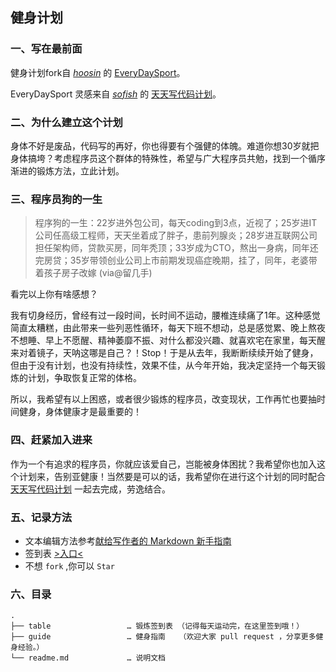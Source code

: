 ## 健身计划

### 一、写在最前面

健身计划fork自 *[hoosin](https://github.com/hoosin)* 的 [EveryDaySport](https://github.com/hoosin/EveryDaySport)。

EveryDaySport 灵感来自 *[sofish](https://www.github.com/sofish)* 的 [天天写代码计划](https://github.com/sofish/everyday)。

### 二、为什么建立这个计划


身体不好是废品，代码写的再好，你也得要有个强健的体魄。难道你想30岁就把身体搞垮？考虑程序员这个群体的特殊性，希望与广大程序员共勉，找到一个循序渐进的锻炼方法，立此计划。

### 三、程序员狗的一生


>程序狗的一生：22岁进外包公司，每天coding到3点，近视了；25岁进IT公司任高级工程师，天天坐着成了胖子，患前列腺炎；28岁进互联网公司担任架构师，贷款买房，同年秃顶；33岁成为CTO，熬出一身病，同年还完房贷；35岁带领创业公司上市前期发现癌症晚期，挂了，同年，老婆带着孩子房子改嫁 (via@留几手)

看完以上你有啥感想？

我有切身经历，曾经有过一段时间，长时间不运动，腰椎连续痛了1年。这种感觉简直太糟糕，由此带来一些列恶性循环，每天下班不想动，总是感觉累、晚上熬夜不想睡、早上不愿醒、精神萎靡不振、对什么都没兴趣、就喜欢宅在家里，每天醒来对着镜子，天呐这哪是自己？！Stop！于是从去年，我断断续续开始了健身，但由于没有计划，也没有持续性，效果不佳，从今年开始，我决定坚持一个每天锻炼的计划，争取恢复正常的体格。

所以，我希望有以上困惑，或者很少锻炼的程序员，改变现状，工作再忙也要抽时间健身，身体健康才是最重要的！

### 四、赶紧加入进来

作为一个有追求的程序员，你就应该爱自己，岂能被身体困扰？我希望你也加入这个计划来，告别亚健康！当然要是可以的话，我希望你在进行这个计划的同时配合 [天天写代码计划](https://github.com/sofish/everyday) 一起去完成，劳逸结合。

### 五、记录方法

* 文本编辑方法参考[献给写作者的 Markdown 新手指南](https://www.jianshu.com/p/q81RER)
* 签到表 [>入口<](/table)
* 不想 `fork` ,你可以 `Star` 

### 六、目录

```
.
├── table                 … 锻炼签到表 （记得每天运动完，在这里签到哦！）
├── guide                 … 健身指南   （欢迎大家 pull request ，分享更多健身经验。）
└── readme.md             … 说明文档
```

